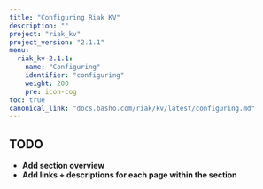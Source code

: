 ```yaml
---
title: "Configuring Riak KV"
description: ""
project: "riak_kv"
project_version: "2.1.1"
menu:
  riak_kv-2.1.1:
    name: "Configuring"
    identifier: "configuring"
    weight: 200
    pre: icon-cog
toc: true
canonical_link: "docs.basho.com/riak/kv/latest/configuring.md"
---
```


## TODO

- **Add section overview**
- **Add links + descriptions for each page within the section**
